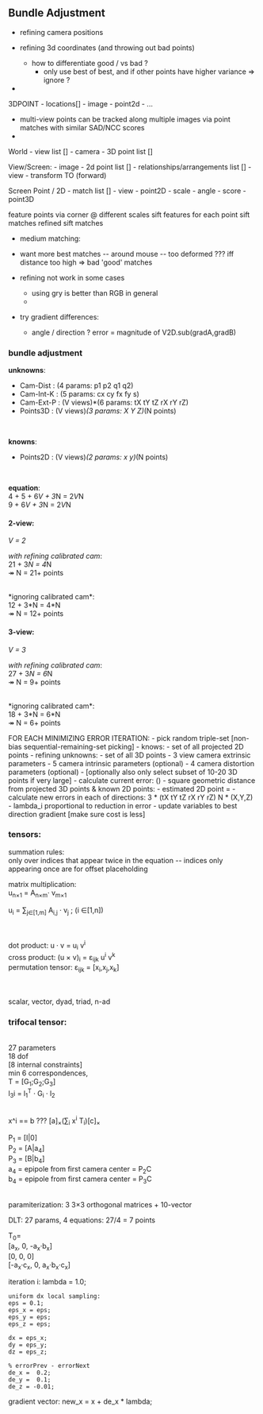 ## Bundle Adjustment


- refining camera positions

- refining 3d coordinates (and throwing out bad points)
	- how to differentiate good / vs bad ?
		- only use best of best, and if other points have higher variance => ignore ?
- 


3DPOINT
	- locations[]
		- image
		- point2d
	- ...



- multi-view points can be tracked along multiple images via point matches with similar SAD/NCC scores
- 


World
	- view list []
	- camera
	- 3D point list []

View/Screen:
	- image
	- 2d point list []
	- relationships/arrangements list []
		- view
		- transform TO (forward)

Screen Point / 2D
	- match list []
		- view
		- point2D
		- scale
		- angle
		- score
	- point3D









feature points via corner @ different scales
sift features for each point
sift matches
refined sift matches








- medium matching:
- want more best matches -- around mouse
	-- too deformed ???
iff distance too high => bad 'good' matches


- refining not work in some cases
	- using gry is better than RGB in general
	- 
- try gradient differences:
	- angle / direction ?
		error = magnitude of V2D.sub(gradA,gradB)





### bundle adjustment


**unknowns**:
- Cam-Dist : (4 params: p1 p2 q1 q2)
- Cam-Int-K : (5 params: cx cy fx fy s)
- Cam-Ext-P : (V views)*(6 params: tX tY tZ rX rY rZ)
- Points3D : (V views)*(3 params: X Y Z)*(N points)
<br/>

**knowns**:
- Points2D : (V views)*(2 params: x y)*(N points)
<br/>

**equation**:
<br/>
4 + 5 + 6*V + 3*N = 2*V*N
<br/>
9 + 6*V + 3*N = 2*V*N


#### 2-view:
*V = 2*
<br/>

*with refining calibrated cam*:
<br/>
21 + 3*N = 4*N
<br/>
&Rarr; N = 21+ points

<br/>
*ignoring calibrated cam*:
<br/>
12 + 3*N = 4*N
<br/>
&Rarr; N = 12+ points


#### 3-view:
*V = 3*
<br/>

*with refining calibrated cam*:
<br/>
27 + 3*N = 6*N
<br/>
&Rarr; N = 9+ points

<br/>
*ignoring calibrated cam*:
<br/>
18 + 3*N = 6*N
<br/>
&Rarr; N = 6+ points



FOR EACH MINIMIZING ERROR ITERATION:
	- pick random triple-set [non-bias sequential-remaining-set picking]
	- knows:
		- set of all projected 2D points
	- refining unknowns:
		- set of all 3D points
		- 3 view camera extrinsic parameters
		- 5 camera intrinsic parameters (optional)
		- 4 camera distortion parameters (optional)
	- [optionally also only select subset of 10-20 3D points if very large]
	- calculate current error: ()
		- square geometric distance from projected 3D points & known 2D points:
			- estimated 2D point = 
	- calculate new errors in each of directions:
		3 * (tX tY tZ rX rY rZ)
		N * (X,Y,Z)
		- lambda_i proportional to reduction in error
	- update variables to best direction gradient [make sure cost is less]










### tensors:

summation rules:
<br/>
only over indices that appear twice in the equation -- indices only appearing once are for offset placeholding


matrix multiplication:
<br/>
u<sub>n&times;1</sub> = A<sub>n&times;m</sub>&middot; v<sub>m&times;1</sub>
<br/>

u<sub>i</sub> = &Sum;<sub>j&in;[1,m]</sub> A<sub>i,j</sub> &middot; v<sub>j</sub> ; (i &in;[1,n])
<br/>
<br/>


<br/>
dot product: u &middot; v = u<sub>i</sub> v<sup>i</sup>
<br/>
cross product: (u &times; v)<sub>i</sub> = &epsilon;<sub>ijk</sub> u<sup>i</sup> v<sup>k</sup>
<br/>
permutation tensor: &epsilon;<sub>ijk</sub> = [x<sub>i</sub>,x<sub>j</sub>,x<sub>k</sub>]
<br/>
<br/>
<br/>



scalar, vector, dyad, triad, n-ad









### trifocal tensor:
<br/>
27 parameters
<br/>
18 dof
<br/>
[8 internal constraints]
<br/>
min 6 correspondences, 
<br/>
T = [G<sub>1</sub>;G<sub>2</sub>;G<sub>3</sub>]
<br/>
l<sub>3</sub>i = l<sub>1</sub><sup>T</sup> &middot; G<sub>i</sub> &middot; l<sub>2</sub>
<br/>
<br/>


x^i == b ???
[a]<sub>&times;</sub>(&Sum;<sub>i</sub> x<sup>i</sup> T<sub>i</sub>)[c]<sub>&times;</sub>
<br/>


P<sub>1</sub> = [I|0]
<br/>
P<sub>2</sub> = [A|a<sub>4</sub>]
<br/>
P<sub>3</sub> = [B|b<sub>4</sub>]
<br/>
a<sub>4</sub> = epipole from first camera center = P<sub>2</sub>C
<br/>
b<sub>4</sub> = epipole from first camera center = P<sub>3</sub>C



<br/>
paramiterization:
3 3&times;3 orthogonal matrices &plus; 10-vector








DLT: 27 params,
4 equations:
27/4 = 7 points


T<sub>0</sub>= 
<br/>
[a<sub>x</sub>, 0, -a<sub>x</sub>&middot;b<sub>x</sub>]
<br/>
[0, 0, 0]
<br/>
[-a<sub>x</sub>&middot;c<sub>x</sub>, 0, a<sub>x</sub>&middot;b<sub>x</sub>&middot;c<sub>x</sub>]
<br/>





















iteration i:
	lambda = 1.0;

	uniform dx local sampling:
	eps = 0.1;
	eps_x = eps;
	eps_y = eps;
	eps_z = eps;
	
	dx = eps_x;
	dy = eps_y;
	dz = eps_z;

	% errorPrev - errorNext
	de_x =  0.2;
	de_y =  0.1;
	de_z = -0.01;


gradient vector:
	new_x = x + de_x * lambda;


























































